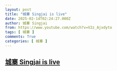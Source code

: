 ```yaml
---
layout: post
title: "城寨 Singjai is live"
date: 2025-02-14T02:24:27.000Z
author: 城寨 Singjai
from: https://www.youtube.com/watch?v=V2z_Ajxdyto
tags: [ 城寨 ]
comments: True
categories: [ 城寨 ]
---
```

<!--1739499867000-->
[城寨 Singjai is live](https://www.youtube.com/watch?v=V2z_Ajxdyto)
------

<div>

</div>
